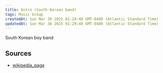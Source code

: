 ```yaml
---
title: Astro (South Korean band)
tags: Music Group
createdAt: Sun Mar 30 2025 01:29:40 GMT-0400 (Atlantic Standard Time)
updatedAt: Sun Mar 30 2025 01:29:40 GMT-0400 (Atlantic Standard Time)
---
```



South Korean boy band



## Sources
- [wikipedia_page](https://en.wikipedia.org/wiki/Astro_(South_Korean_band))
